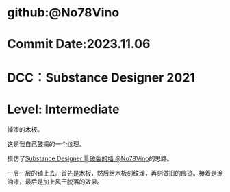 # github:@No78Vino
# Commit Date:2023.11.06
# DCC：Substance Designer 2021 
# Level: Intermediate

掉漆的木板。

这是我自己鼓捣的一个纹理。

模仿了[Substance Designer || 破裂的墙 @No78Vino](./Poof!Library/Texture_DestroyedWall)的思路。

一层一层的铺上去。首先是木板，然后给木板刻纹理，再刻做旧的痕迹。接着是涂油漆，最后是加上风干脱落的效果。

